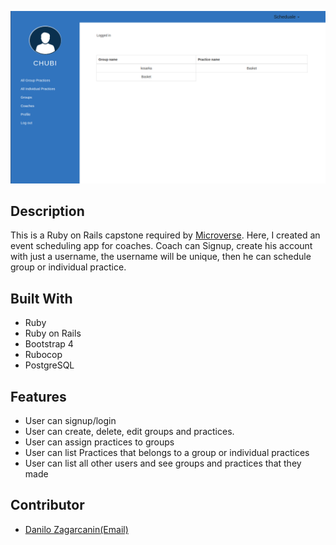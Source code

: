 ![MVP](https://raw.githubusercontent.com/danilozag1992/MVP/development/app/assets/images/project.png)
## Description

This is a Ruby on Rails capstone required by [Microverse](https://www.microverse.org/). Here, I created an event scheduling app for coaches. Coach can Signup, create his account with just a username, the username will be unique, then he can schedule group or individual practice.


## Built With
- Ruby 
- Ruby on Rails
- Bootstrap 4
- Rubocop
- PostgreSQL

## Features
- User can signup/login
- User can create, delete, edit groups and practices.
- User can assign practices to groups
- User can list Practices that belongs to a group or individual practices
- User can list all other users and see groups and practices that they made

## Contributor 
* [Danilo Zagarcanin](https://github.com/danilozag1992)[(Email)](mailto:danilozagarcanin@gmail.com)